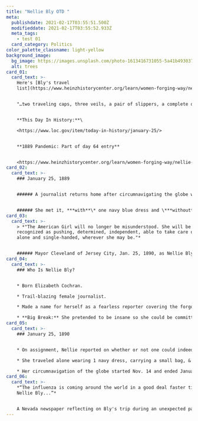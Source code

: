 ```yaml
---
title: "Nellie Bly OTD "
meta:
  publishdate: 2021-02-17T03:55:51.500Z
  modifieddate: 2021-02-17T03:55:52.933Z
  meta_tags:
    - test 01
  card_category: Politics
color_palette_classname: light-yellow
background_image:
  bg_image: https://images.unsplash.com/photo-1613416731055-5a41b4930378?ixid=MXwxMjA3fDB8MHxwaG90by1wYWdlfHx8fGVufDB8fHw%3D&ixlib=rb-1.2.1&auto=format&fit=crop&w=634&q=80
  alt: trees
card_01:
  card_text: >-
    Here's [Bly's travel
    list](https://www.heinzhistorycenter.org/learn/women-forging-way/nellie-bly-around-the-world):


    "…two traveling caps, three veils, a pair of slippers, a complete outfit of toilet articles, ink-stand, pens, pencils, and copy-paper, pins, needles and thread, a dressing gown, a tennis blazer, a small flask and a drinking cup, several complete changes of underwear, a liberal supply of handkerchiefs and fresh ruchings and most bulky and uncompromising of all, a jar of cold cream to keep my face from chapping in the varied climates I should encounter."


    **This Day In History:**\

    <https://www.loc.gov/item/today-in-history/january-25/>


    **1889 Pandemic: Part of day 64 entry**


    <https://www.heinzhistorycenter.org/learn/women-forging-way/nellie-bly-around-the-world>
card_02:
  card_text: >-
    ### January 25, 1889


    ###### A journalist returns home after circumnavigating the globe with a special goal.


    ###### She met it, ***with**\* one navy blue dress and \***without*** a chaperone - igniting headlines around the world and sidestepping a global pandemic.
card_03:
  card_text: >-
    > *"The American Girl will no longer be misunderstood. She will be
    recognized as pushing, determined, independent, able to take care of herself
    alone and single-handed, wherever she may be."*


    ###### Mayor Cleveland of Jersey City, Jan. 25, 1890, as Nellie Bly arrived at her final stop after attempting her goal to travel the world in less than 80 days; she did it in 72.
card_04:
  card_text: >-
    ### Who Is Nellie Bly?


    * Born Elizabeth Cochran.

    * Trail-blazing female journalist.

    * Made a name for herself as a fearless reporter covering the forgotten: the poor & mentally ill.

    * **Big Break:** She pretended to be insane so she could be committed to a notorious asylum - Blackwell's Island. She spent 10 days inside the institution & exposed abusive conditions.
card_05:
  card_text: >-
    ### January 25, 1890


    * On assignment, Nellie reported on whether or not one could indeed travel "Around The World in 80 Days" (a famous fiction book).

    * She traveled alone wearing 1 navy dress, carrying a small bag, & using every form of transport available: ship, train, rickshaw, horse, etc.

    * Her circumnavigation of the globe started Nov. 14 and ended January 25 - in **72 days, 6 hours.**
card_06:
  card_text: >-
    *“The influenza is coming around the world in a good deal faster time than
    Nellie Bly...”*


    A Nevada newspaper reflecting on Bly's trip during an unexpected pandemic of 1889. The pandemic, caused by the "Russian" or "Asiatic" flu, impacted travel for many and caused symptoms including fever, cough, headache, and fatigue; more serious cases resulted in pneumonia or heart failure.
---
```

